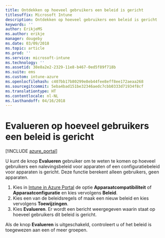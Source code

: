 ```yaml
---
title: Ontdekken op hoeveel gebruikers een beleid is gericht
titlesuffix: Microsoft Intune
description: Ontdekken op hoeveel gebruikers een beleid is gericht
keywords: ''
author: ErikjeMS
ms.author: erikje
manager: dougeby
ms.date: 03/09/2018
ms.topic: article
ms.prod: ''
ms.service: microsoft-intune
ms.technology: ''
ms.assetid: 38e8a2e2-2329-11e8-b467-0ed5f89f718b
ms.suite: ems
ms.custom: intune-azure
ms.openlocfilehash: c407bb17b80299e8eb44fee8eff8ee172aeaa268
ms.sourcegitcommit: 5eba4bad151be32346aedc7cbb0333d71934f8cf
ms.translationtype: HT
ms.contentlocale: nl-NL
ms.lasthandoff: 04/16/2018
---
```

# <a name="evaluate-how-many-users-are-targeted-by-a-policy"></a>Evalueren op hoeveel gebruikers een beleid is gericht
[!INCLUDE [azure_portal](./includes/azure_portal.md)]

U kunt de knop **Evalueren** gebruiker om te weten te komen op hoeveel gebruikers een nalevingsbeleid voor apparaten of een configuratiebeleid voor apparaten is gericht. Deze functie berekent alleen gebruikers, geen apparaten.

1.  Kies in [Intune in Azure Portal](https://aka.ms/intuneportal) de optie **Apparaatcompatibiliteit** of **Apparaatconfiguratie** en kies vervolgens **Beleid**.
2.  Kies een van de beleidsregels of maak een nieuw beleid en kies vervolgens **Toewijzingen**.
3.  Kies **Evalueren**. Er wordt een bericht weergegeven waarin staat op hoeveel gebruikers dit beleid is gericht.

Als de knop **Evalueren** is uitgeschakeld, controleert u of het beleid is toegewezen aan een of meer groepen.

